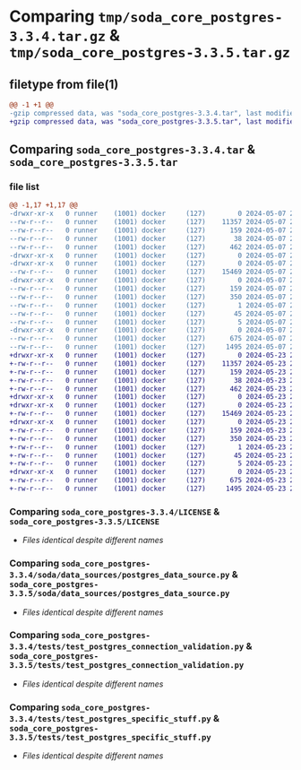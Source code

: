 # Comparing `tmp/soda_core_postgres-3.3.4.tar.gz` & `tmp/soda_core_postgres-3.3.5.tar.gz`

## filetype from file(1)

```diff
@@ -1 +1 @@
-gzip compressed data, was "soda_core_postgres-3.3.4.tar", last modified: Tue May  7 23:40:30 2024, max compression
+gzip compressed data, was "soda_core_postgres-3.3.5.tar", last modified: Thu May 23 22:50:56 2024, max compression
```

## Comparing `soda_core_postgres-3.3.4.tar` & `soda_core_postgres-3.3.5.tar`

### file list

```diff
@@ -1,17 +1,17 @@
-drwxr-xr-x   0 runner    (1001) docker     (127)        0 2024-05-07 23:40:30.311992 soda_core_postgres-3.3.4/
--rw-r--r--   0 runner    (1001) docker     (127)    11357 2024-05-07 23:39:42.000000 soda_core_postgres-3.3.4/LICENSE
--rw-r--r--   0 runner    (1001) docker     (127)      159 2024-05-07 23:40:30.311992 soda_core_postgres-3.3.4/PKG-INFO
--rw-r--r--   0 runner    (1001) docker     (127)       38 2024-05-07 23:40:30.311992 soda_core_postgres-3.3.4/setup.cfg
--rw-r--r--   0 runner    (1001) docker     (127)      462 2024-05-07 23:39:42.000000 soda_core_postgres-3.3.4/setup.py
-drwxr-xr-x   0 runner    (1001) docker     (127)        0 2024-05-07 23:40:30.311992 soda_core_postgres-3.3.4/soda/
-drwxr-xr-x   0 runner    (1001) docker     (127)        0 2024-05-07 23:40:30.311992 soda_core_postgres-3.3.4/soda/data_sources/
--rw-r--r--   0 runner    (1001) docker     (127)    15469 2024-05-07 23:39:42.000000 soda_core_postgres-3.3.4/soda/data_sources/postgres_data_source.py
-drwxr-xr-x   0 runner    (1001) docker     (127)        0 2024-05-07 23:40:30.311992 soda_core_postgres-3.3.4/soda_core_postgres.egg-info/
--rw-r--r--   0 runner    (1001) docker     (127)      159 2024-05-07 23:40:30.000000 soda_core_postgres-3.3.4/soda_core_postgres.egg-info/PKG-INFO
--rw-r--r--   0 runner    (1001) docker     (127)      350 2024-05-07 23:40:30.000000 soda_core_postgres-3.3.4/soda_core_postgres.egg-info/SOURCES.txt
--rw-r--r--   0 runner    (1001) docker     (127)        1 2024-05-07 23:40:30.000000 soda_core_postgres-3.3.4/soda_core_postgres.egg-info/dependency_links.txt
--rw-r--r--   0 runner    (1001) docker     (127)       45 2024-05-07 23:40:30.000000 soda_core_postgres-3.3.4/soda_core_postgres.egg-info/requires.txt
--rw-r--r--   0 runner    (1001) docker     (127)        5 2024-05-07 23:40:30.000000 soda_core_postgres-3.3.4/soda_core_postgres.egg-info/top_level.txt
-drwxr-xr-x   0 runner    (1001) docker     (127)        0 2024-05-07 23:40:30.311992 soda_core_postgres-3.3.4/tests/
--rw-r--r--   0 runner    (1001) docker     (127)      675 2024-05-07 23:39:42.000000 soda_core_postgres-3.3.4/tests/test_postgres_connection_validation.py
--rw-r--r--   0 runner    (1001) docker     (127)     1495 2024-05-07 23:39:42.000000 soda_core_postgres-3.3.4/tests/test_postgres_specific_stuff.py
+drwxr-xr-x   0 runner    (1001) docker     (127)        0 2024-05-23 22:50:56.050284 soda_core_postgres-3.3.5/
+-rw-r--r--   0 runner    (1001) docker     (127)    11357 2024-05-23 22:50:11.000000 soda_core_postgres-3.3.5/LICENSE
+-rw-r--r--   0 runner    (1001) docker     (127)      159 2024-05-23 22:50:56.050284 soda_core_postgres-3.3.5/PKG-INFO
+-rw-r--r--   0 runner    (1001) docker     (127)       38 2024-05-23 22:50:56.050284 soda_core_postgres-3.3.5/setup.cfg
+-rw-r--r--   0 runner    (1001) docker     (127)      462 2024-05-23 22:50:11.000000 soda_core_postgres-3.3.5/setup.py
+drwxr-xr-x   0 runner    (1001) docker     (127)        0 2024-05-23 22:50:56.046284 soda_core_postgres-3.3.5/soda/
+drwxr-xr-x   0 runner    (1001) docker     (127)        0 2024-05-23 22:50:56.046284 soda_core_postgres-3.3.5/soda/data_sources/
+-rw-r--r--   0 runner    (1001) docker     (127)    15469 2024-05-23 22:50:11.000000 soda_core_postgres-3.3.5/soda/data_sources/postgres_data_source.py
+drwxr-xr-x   0 runner    (1001) docker     (127)        0 2024-05-23 22:50:56.050284 soda_core_postgres-3.3.5/soda_core_postgres.egg-info/
+-rw-r--r--   0 runner    (1001) docker     (127)      159 2024-05-23 22:50:56.000000 soda_core_postgres-3.3.5/soda_core_postgres.egg-info/PKG-INFO
+-rw-r--r--   0 runner    (1001) docker     (127)      350 2024-05-23 22:50:56.000000 soda_core_postgres-3.3.5/soda_core_postgres.egg-info/SOURCES.txt
+-rw-r--r--   0 runner    (1001) docker     (127)        1 2024-05-23 22:50:56.000000 soda_core_postgres-3.3.5/soda_core_postgres.egg-info/dependency_links.txt
+-rw-r--r--   0 runner    (1001) docker     (127)       45 2024-05-23 22:50:56.000000 soda_core_postgres-3.3.5/soda_core_postgres.egg-info/requires.txt
+-rw-r--r--   0 runner    (1001) docker     (127)        5 2024-05-23 22:50:56.000000 soda_core_postgres-3.3.5/soda_core_postgres.egg-info/top_level.txt
+drwxr-xr-x   0 runner    (1001) docker     (127)        0 2024-05-23 22:50:56.050284 soda_core_postgres-3.3.5/tests/
+-rw-r--r--   0 runner    (1001) docker     (127)      675 2024-05-23 22:50:11.000000 soda_core_postgres-3.3.5/tests/test_postgres_connection_validation.py
+-rw-r--r--   0 runner    (1001) docker     (127)     1495 2024-05-23 22:50:11.000000 soda_core_postgres-3.3.5/tests/test_postgres_specific_stuff.py
```

### Comparing `soda_core_postgres-3.3.4/LICENSE` & `soda_core_postgres-3.3.5/LICENSE`

 * *Files identical despite different names*

### Comparing `soda_core_postgres-3.3.4/soda/data_sources/postgres_data_source.py` & `soda_core_postgres-3.3.5/soda/data_sources/postgres_data_source.py`

 * *Files identical despite different names*

### Comparing `soda_core_postgres-3.3.4/tests/test_postgres_connection_validation.py` & `soda_core_postgres-3.3.5/tests/test_postgres_connection_validation.py`

 * *Files identical despite different names*

### Comparing `soda_core_postgres-3.3.4/tests/test_postgres_specific_stuff.py` & `soda_core_postgres-3.3.5/tests/test_postgres_specific_stuff.py`

 * *Files identical despite different names*

